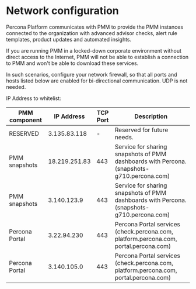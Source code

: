 # Network configuration

Percona Platform communicates with PMM to provide the PMM instances connected to the organization with advanced advisor checks, alert rule templates, product updates and  automated insights.

If you are running PMM in a locked-down corporate environment without direct access to the Internet, PMM will not be able to establish a connection to PMM and won't be able to download these services.

In such scenarios, configure your network firewall, so that all ports and hosts listed below are enabled for bi-directional communication. UDP is not needed.

IP Address to whitelist:


| PMM component  | IP Address      | TCP Port | Description
|----------------|-----------------|----------|-----------------------------------------------------------------------------------------------------------------
| RESERVED       | 3.135.83.118    | -        | Reserved for future needs.
| PMM snapshots  | 18.219.251.83   | 443      |  Service for sharing snapshots of PMM dashboards with Percona. (snapshots-g710.percona.com)
| PMM snapshots  | 3.140.123.9     | 443      | Service for sharing snapshots of PMM dashboards with Percona. (snapshots-g710.percona.com)
| Percona Portal | 3.22.94.230     | 443      |  Percona Portal services (check.percona.com, platform.percona.com, portal.percona.com)
| Percona Portal | 3.140.105.0     | 443      |  Percona Portal services (check.percona.com, platform.percona.com, portal.percona.com)
